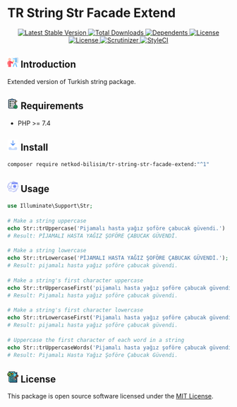 # TR String Str Facade Extend

<div style="text-align: center">
<a href="https://packagist.org/packages/netkod-bilisim/tr-string-str-facade-extend" rel="nofollow">
    <img src="https://img.shields.io/packagist/v/netkod-bilisim/tr-string-str-facade-extend" alt="Latest Stable Version">
</a>

<a href="https://packagist.org/packages/netkod-bilisim/tr-string-str-facade-extend" rel="nofollow">
    <img src="https://img.shields.io/packagist/dt/netkod-bilisim/tr-string-str-facade-extend" alt="Total Downloads">
</a>

<a href="https://packagist.org/packages/netkod-bilisim/tr-string-str-facade-extend" rel="nofollow">
    <img src="https://poser.pugx.org/netkod-bilisim/tr-string-str-facade-extend/dependents.svg" alt="Dependents">
</a>

<a href="https://packagist.org/packages/netkod-bilisim/tr-string-str-facade-extend" rel="nofollow">
    <img src="https://img.shields.io/packagist/l/netkod-bilisim/tr-string-str-facade-extend" alt="License">
</a>
</div>

<div style="text-align: center">
<a href="https://packagist.org/packages/netkod-bilisim/tr-string-str-facade-extend" rel="nofollow">
    <img src="http://poser.pugx.org/netkod-bilisim/tr-string-str-facade-extend/require/php" alt="License">
</a>
<a href="https://scrutinizer-ci.com/g/netkod-bilisim/tr-string-str-facade-extend/badges/quality-score.png?b=master" rel="nofollow">
    <img src="https://scrutinizer-ci.com/g/netkod-bilisim/tr-string-str-facade-extend/badges/quality-score.png?b=master" alt="Scrutinizer">
</a>
<a href="https://github.styleci.io/repos/672844297?branch=master">
    <img src="https://github.styleci.io/repos/672844297/shield?branch=master" alt="StyleCI">
</a>

</div>

## <img src="public/assets/images/presentation.png" width="25" height="25"> Introduction

Extended version of Turkish string package.

## <img src="public/assets/images/requirement.png" width="25" height="25"> Requirements

- PHP >= 7.4

## <img src="public/assets/images/inbox.png" width="25" height="25"> Install

```bash
composer require netkod-bilisim/tr-string-str-facade-extend:"^1"
```

## <img src="public/assets/images/web-coding.png" width="25" height="25"> Usage

```php
use Illuminate\Support\Str;

# Make a string uppercase
echo Str::trUppercase('Pijamalı hasta yağız şoföre çabucak güvendi.')
# Result: PİJAMALI HASTA YAĞIZ ŞOFÖRE ÇABUCAK GÜVENDİ.

# Make a string lowercase
echo Str::trLowercase('PİJAMALI HASTA YAĞIZ ŞOFÖRE ÇABUCAK GÜVENDİ.');
# Result: pijamalı hasta yağız şoföre çabucak güvendi.

# Make a string's first character uppercase
echo Str::trUppercaseFirst('pijamalı hasta yağız şoföre çabucak güvendi.');
# Result: Pijamalı hasta yağız şoföre çabucak güvendi.

# Make a string's first character lowercase
echo Str::trLowercaseFirst('Pijamalı hasta yağız şoföre çabucak güvendi.');
# Result: pijamalı hasta yağız şoföre çabucak güvendi.

# Uppercase the first character of each word in a string
echo Str::trUppercaseWords('Pijamalı hasta yağız şoföre çabucak güvendi.');
# Result: Pijamalı Hasta Yağız Şoföre Çabucak Güvendi.
```

## <img src="public/assets/images/licensing.png" width="25" height="25"> License

This package is open source software licensed under
the [MIT License](https://opensource.org/license/mit/).
